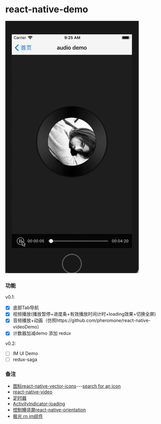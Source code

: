 # react-native-demo

![img](https://github.com/itguliang/react-native-demo/blob/master/screenshots/demo.gif)

### 功能

v0.1:
- [x] 底部Tab导航
- [x] 视频播放(播放暂停+进度条+有效播放时间计时+loading效果+切换全屏)
- [x] 音频播放+动画（仿照https://github.com/pheromone/react-native-videoDemo）
- [x] 计数器加减demo 添加 redux

v0.2:
- [ ] IM UI Demo
- [ ] redux-saga

### 备注

* [图标react-native-vector-icons](https://github.com/oblador/react-native-vector-icons)---[search for an icon](https://oblador.github.io/react-native-vector-icons/)
* [react-native-video](https://github.com/react-native-community/react-native-video) 
* [定时器](https://reactnative.cn/docs/0.51/timers.html) 
* [ActivityIndicator-loading](https://reactnative.cn/docs/0.37/activityindicator.html)
* [控制横竖屏react-native-orientation](https://github.com/yamill/react-native-orientation) 
* [极光 rn im组件](https://github.com/jpush/aurora-imui) 

<!-- 

mark

demo
https://github.com/pheromone/react-native-videoDemo

定时器
https://blog.csdn.net/wallowyou/article/details/54347933

-->